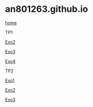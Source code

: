 # an801263.github.io
[home](https://an801263.github.io/)

TP1

[Exo2](https://an801263.github.io/TP1/ExoCarto2/index.html)

[Exo3](https://an801263.github.io/TP1/ExoCarto3/index.html)

[Exo4](https://an801263.github.io/TP1/ExoCarto4/index.html)

TP2

[Exo1](https://an801263.github.io/TP2/Exo1/index.html)

[Exo2](https://an801263.github.io/TP2/Exo2/index.html)

[Exo3](https://an801263.github.io/TP2/Exo3/index.html)


